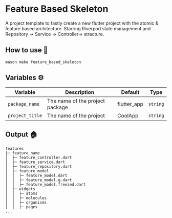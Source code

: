 # Feature Based Skeleton

A project template to fastly create a new flutter project with
the atomic & feature based architecture. Starring Riverpod state management
and Repository -> Service -> Controller-> stracture.

## How to use 🧾

```
mason make feature_based_skeleton
```

## Variables ⚙️

| Variable               | Description                     | Default     | Type     |
| ---------------------- | ------------------------------- | ----------- | -------- |
| `package_name` | The name of the project package | flutter_app | `string` |
| `project_title`        | The name of the project         | CoolApp     | `string` |

## Output 🏠

```
features
├─ feature_name
│  ├─ feature_controller.dart
│  ├─ feature_service.dart
│  ├─ feature_repository.dart
│  ├─ feature_model
│  │  ├─ feature_model.dart
│  │  ├─ feature_model.g.dart
│  │  ├─ feature_model.freezed.dart
│  ├─ widgets
│  │  ├─ atoms
│  │  ├─ molecules
│  │  ├─ organisms
│  │  ├─ pages
...

```